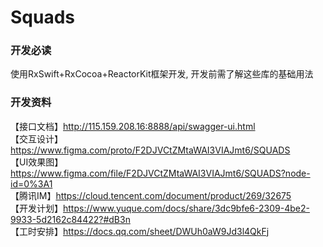 # Squads



### 开发必读

使用RxSwift+RxCocoa+ReactorKit框架开发, 开发前需了解这些库的基础用法



### 开发资料<br/>

【接口文档】http://115.159.208.16:8888/api/swagger-ui.html<br/>
【交互设计】https://www.figma.com/proto/F2DJVCtZMtaWAI3VIAJmt6/SQUADS<br/>
【UI效果图】https://www.figma.com/file/F2DJVCtZMtaWAI3VIAJmt6/SQUADS?node-id=0%3A1<br/>
【腾讯IM】https://cloud.tencent.com/document/product/269/32675<br/>
【开发计划】https://www.yuque.com/docs/share/3dc9bfe6-2309-4be2-9933-5d2162c84422?#dB3n<br/>
【工时安排】https://docs.qq.com/sheet/DWUh0aW9Jd3l4QkFj<br/>



